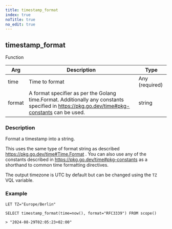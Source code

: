 ```yaml
---
title: timestamp_format
index: true
noTitle: true
no_edit: true
---
```




<div class="vql_item"></div>


## timestamp_format
<span class='vql_type label label-warning pull-right page-header'>Function</span>



<div class="vqlargs"></div>

Arg | Description | Type
----|-------------|-----
time|Time to format|Any (required)
format|A format specifier as per the Golang time.Format. Additionally any constants specified in https://pkg.go.dev/time#pkg-constants can be used.|string

### Description

Format a timestamp into a string.

This uses the same type of format string as described
https://pkg.go.dev/time#Time.Format . You can also use any of the
constants described in https://pkg.go.dev/time#pkg-constants as a
shorthand to common time formatting directives.

The output timezone is UTC by default but can be changed using the
`TZ` VQL variable.

### Example

```vql
LET TZ="Europe/Berlin"

SELECT timestamp_format(time=now(), format="RFC3339") FROM scope()

> "2024-08-29T02:05:23+02:00"
```


